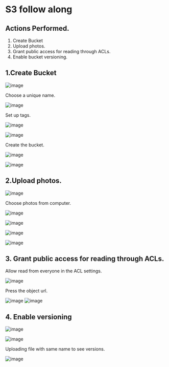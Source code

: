 # S3 follow along

## Actions Performed.
 
1. Create Bucket
2. Upload photos.
3. Grant public access for reading through ACLs.
4. Enable bucket versioning.

## 1.Create Bucket

![image](https://user-images.githubusercontent.com/80820244/235343642-9852d1aa-0781-4196-bdf4-2592caaaaa64.png)

Choose a unique name.

![image](https://user-images.githubusercontent.com/80820244/235343885-06c51f51-28c0-4874-89b1-299b270a62b0.png)

Set up tags.

![image](https://user-images.githubusercontent.com/80820244/235343767-22695926-3ce4-4832-ae07-4cf880184b25.png)

![image](https://user-images.githubusercontent.com/80820244/235343815-a4c35d8e-478b-4dd1-9f6b-a12bfc5d5924.png)

Create the bucket.

![image](https://user-images.githubusercontent.com/80820244/235343939-c8f92a9e-1d55-449d-b403-56d4b5c9a2ec.png)

![image](https://user-images.githubusercontent.com/80820244/235343964-88e772d8-f284-47d3-bbae-f54230676af5.png)

## 2.Upload photos.

![image](https://user-images.githubusercontent.com/80820244/235344055-7cb707a7-1bcd-4144-bf59-ba07ace853a0.png)

Choose photos from computer.

![image](https://user-images.githubusercontent.com/80820244/235344116-63fa9c24-22e0-4e1d-b378-755cc745272a.png)

![image](https://user-images.githubusercontent.com/80820244/235344090-a635d54e-54fa-4ec4-ade6-e7a2b4bef147.png)

![image](https://user-images.githubusercontent.com/80820244/235344128-64aae704-df1a-4264-9a5a-c84a6600c1ea.png)

![image](https://user-images.githubusercontent.com/80820244/235344156-3ebde5e7-35a6-4f1e-9de4-dffcb5383ebd.png)

## 3. Grant public access for reading through ACLs.

Allow read from everyone in the ACL settings.

![image](https://user-images.githubusercontent.com/80820244/235344651-4a2cbb41-5384-4794-a973-af3b6893e7e4.png)

Press the object url.

![image](https://user-images.githubusercontent.com/80820244/235344708-c4b798d0-9d32-41f8-aabd-79bf91e4d372.png)
![image](https://user-images.githubusercontent.com/80820244/235344711-6f403438-afa9-4b2f-928f-317ca60df4dd.png)

## 4. Enable versioning

![image](https://user-images.githubusercontent.com/80820244/235344948-f996c9fb-39b9-4ce9-930d-ed6a03a06662.png)

![image](https://user-images.githubusercontent.com/80820244/235344964-4600d83c-a77b-43b6-9306-e1c36d2e108b.png)

Uploading file with same name to see versions.

![image](https://user-images.githubusercontent.com/80820244/235345017-10d12505-681f-40c8-be1c-8d95cb4c6097.png)


